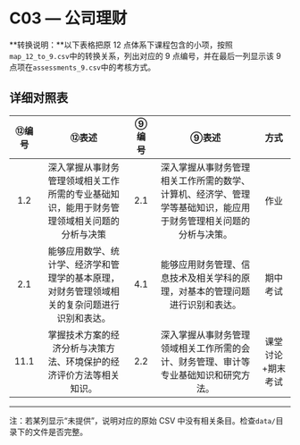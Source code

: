 # C03 — 公司理财

**转换说明：**以下表格把原 12 点体系下课程包含的小项，按照`map_12_to_9.csv`中的转换关系，列出对应的 9 点编号，并在最后一列显示该 9 点项在`assessments_9.csv`中的考核方式。

## 详细对照表

| ⑫编号 | ⑫表述 | ⑨编号 | ⑨表述 | 方式 |
|:---:|:---:|:---:|:---:|:---:|
| 1.2 | 深入掌握从事财务管理领域相关工作所需的专业基础知识，能用于财务管理领域相关问题的分析与决策 | 2.1 | 深入掌握从事财务管理相关工作所需的数学、计算机、经济学、管理学等基础知识，能应用于财务管理相关问题的分析与决策。 | 作业 |
| 2.1 | 能够应用数学、统计学、经济学和管理学的基本原理，对财务管理领域相关的复杂问题进行识别和表达。 | 4.1 | 能够应用财务管理、信息技术及相关学科的原理，对基本的管理问题进行识别和表达。 | 期中考试 |
| 11.1 | 掌握技术方案的经济分析与决策方法、环境保护的经济评价方法等相关知识。 | 2.2 | 深入掌握从事财务管理领域相关工作所需的会计、财务管理、审计等专业基础知识和研究方法。 | 课堂讨论+期末考试 |

---

注：若某列显示“未提供”，说明对应的原始 CSV 中没有相关条目。检查`data/`目录下的文件是否完整。
